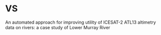 # VS
An automated approach for improving utility of ICESAT-2 ATL13 altimetry data on rivers: a case study of Lower Murray River
